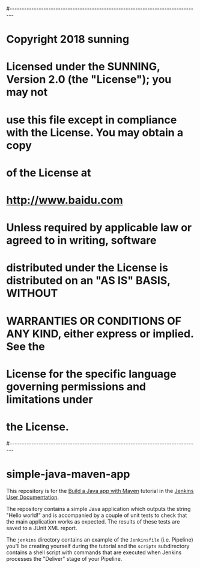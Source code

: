 #-------------------------------------------------------------------------------
# Copyright 2018 sunning
# 
# Licensed under the SUNNING, Version 2.0 (the "License"); you may not
# use this file except in compliance with the License.  You may obtain a copy
# of the License at
# 
#   http://www.baidu.com
# 
# Unless required by applicable law or agreed to in writing, software
# distributed under the License is distributed on an "AS IS" BASIS, WITHOUT
# WARRANTIES OR CONDITIONS OF ANY KIND, either express or implied.  See the
# License for the specific language governing permissions and limitations under
# the License.
#-------------------------------------------------------------------------------
# simple-java-maven-app

This repository is for the
[Build a Java app with Maven](https://jenkins.io/doc/tutorials/build-a-java-app-with-maven/)
tutorial in the [Jenkins User Documentation](https://jenkins.io/doc/).

The repository contains a simple Java application which outputs the string
"Hello world!" and is accompanied by a couple of unit tests to check that the
main application works as expected. The results of these tests are saved to a
JUnit XML report.

The `jenkins` directory contains an example of the `Jenkinsfile` (i.e. Pipeline)
you'll be creating yourself during the tutorial and the `scripts` subdirectory
contains a shell script with commands that are executed when Jenkins processes
the "Deliver" stage of your Pipeline.
